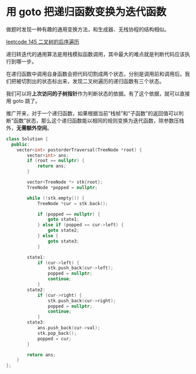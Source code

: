 # 用 goto 把递归函数变换为迭代函数

做题时发现一种有趣的通用变换方法，和生成器、无栈协程的结构相似。

[leetcode 145 二叉树的后序遍历](https://leetcode-cn.com/problems/binary-tree-postorder-traversal/)

递归转迭代的通用算法是用栈模拟函数调用，其中最大的难点就是判断代码应该执行到哪一步。

在递归函数中调用自身函数会把代码切割成两个状态，分别是调用前和调用后。我们把被切割出的状态标出来，发现二叉树遍历的递归函数有三个状态。

我们可以将**上次访问的子树指针**作为判断状态的依据。有了这个依据，就可以直接用 goto 跳了。

推广开来，对于一个递归函数，如果根据当前“栈帧”和“子函数”的返回值可以判断“函数”状态，那么这个递归函数能以相同的规则变换为迭代函数，除参数压栈外，**无需额外空间**。

```cpp
class Solution {
  public:
    vector<int> postorderTraversal(TreeNode *root) {
        vector<int> ans;
        if (root == nullptr) {
            return ans;
        }

        vector<TreeNode *> stk{root};
        TreeNode *popped = nullptr;

        while (!stk.empty()) {
            TreeNode *cur = stk.back();

            if (popped == nullptr) {
                goto state1;
            } else if (popped == cur->left) {
                goto state2;
            } else {
                goto state3;
            }

        state1:
            if (cur->left) {
                stk.push_back(cur->left);
                popped = nullptr;
                continue;
            }
        state2:
            if (cur->right) {
                stk.push_back(cur->right);
                popped = nullptr;
                continue;
            }
        state3:
            ans.push_back(cur->val);
            stk.pop_back();
            popped = cur;
        }

        return ans;
    }
};
```
